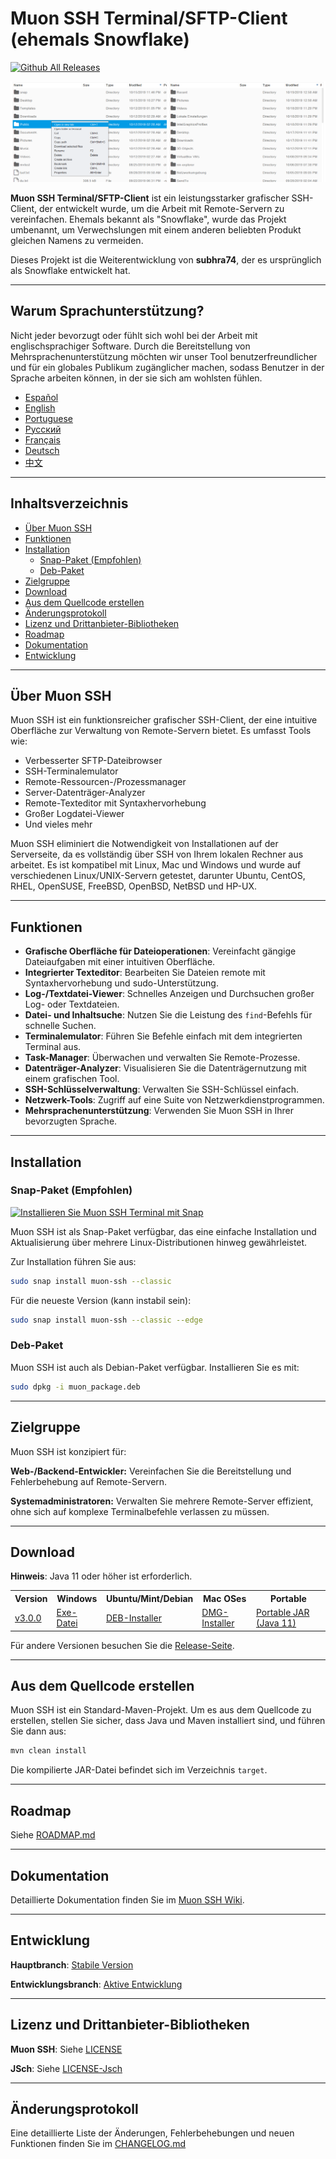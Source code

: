 # Muon SSH Terminal/SFTP-Client (ehemals Snowflake)

[![Github All Releases](https://img.shields.io/github/downloads/subhra74/snowflake/total.svg)]()

<div> <img src="https://raw.githubusercontent.com/devlinx9/muonssh-screenshots/master/file-browser/2.png"> </div> 

**Muon SSH Terminal/SFTP-Client** ist ein leistungsstarker grafischer SSH-Client, der entwickelt wurde, um die Arbeit mit Remote-Servern zu vereinfachen. Ehemals bekannt als "Snowflake", wurde das Projekt umbenannt, um Verwechslungen mit einem anderen beliebten Produkt gleichen Namens zu vermeiden.

Dieses Projekt ist die Weiterentwicklung von **subhra74**, der es ursprünglich als Snowflake entwickelt hat.

---

## Warum Sprachunterstützung?

Nicht jeder bevorzugt oder fühlt sich wohl bei der Arbeit mit englischsprachiger Software. Durch die Bereitstellung von Mehrsprachenunterstützung möchten wir unser Tool benutzerfreundlicher und für ein globales Publikum zugänglicher machen, sodass Benutzer in der Sprache arbeiten können, in der sie sich am wohlsten fühlen.

- [Español](README_es.md)
- [English](README.md)
- [Portuguese](README_pt.md)
- [Pусский](README_ru.md)
- [Français](README_fr.md)
- [Deutsch](README_de.md)
- [中文](README_zh.md)

---

## Inhaltsverzeichnis
- [Über Muon SSH](#über-muon-ssh)
- [Funktionen](#funktionen)
- [Installation](#installation)
    - [Snap-Paket (Empfohlen)](#snap-paket-empfohlen)
    - [Deb-Paket](#deb-paket)
- [Zielgruppe](#zielgruppe)
- [Download](#download)
- [Aus dem Quellcode erstellen](#aus-dem-quellcode-erstellen)
- [Änderungsprotokoll](#änderungsprotokoll)
- [Lizenz und Drittanbieter-Bibliotheken](#lizenz-und-drittanbieter-bibliotheken)
- [Roadmap](#roadmap)
- [Dokumentation](#dokumentation)
- [Entwicklung](#entwicklung)

---

## Über Muon SSH
Muon SSH ist ein funktionsreicher grafischer SSH-Client, der eine intuitive Oberfläche zur Verwaltung von Remote-Servern bietet. Es umfasst Tools wie:
- Verbesserter SFTP-Dateibrowser
- SSH-Terminalemulator
- Remote-Ressourcen-/Prozessmanager
- Server-Datenträger-Analyzer
- Remote-Texteditor mit Syntaxhervorhebung
- Großer Logdatei-Viewer
- Und vieles mehr

Muon SSH eliminiert die Notwendigkeit von Installationen auf der Serverseite, da es vollständig über SSH von Ihrem lokalen Rechner aus arbeitet. Es ist kompatibel mit Linux, Mac und Windows und wurde auf verschiedenen Linux/UNIX-Servern getestet, darunter Ubuntu, CentOS, RHEL, OpenSUSE, FreeBSD, OpenBSD, NetBSD und HP-UX.

---

## Funktionen
- **Grafische Oberfläche für Dateioperationen**: Vereinfacht gängige Dateiaufgaben mit einer intuitiven Oberfläche.
- **Integrierter Texteditor**: Bearbeiten Sie Dateien remote mit Syntaxhervorhebung und sudo-Unterstützung.
- **Log-/Textdatei-Viewer**: Schnelles Anzeigen und Durchsuchen großer Log- oder Textdateien.
- **Datei- und Inhaltsuche**: Nutzen Sie die Leistung des `find`-Befehls für schnelle Suchen.
- **Terminalemulator**: Führen Sie Befehle einfach mit dem integrierten Terminal aus.
- **Task-Manager**: Überwachen und verwalten Sie Remote-Prozesse.
- **Datenträger-Analyzer**: Visualisieren Sie die Datenträgernutzung mit einem grafischen Tool.
- **SSH-Schlüsselverwaltung**: Verwalten Sie SSH-Schlüssel einfach.
- **Netzwerk-Tools**: Zugriff auf eine Suite von Netzwerkdienstprogrammen.
- **Mehrsprachenunterstützung**: Verwenden Sie Muon SSH in Ihrer bevorzugten Sprache.

---

## Installation

### Snap-Paket (Empfohlen)
[![Installieren Sie Muon SSH Terminal mit Snap](https://snapcraft.io/muon-ssh/badge.svg)](https://snapcraft.io/muon-ssh)

Muon SSH ist als Snap-Paket verfügbar, das eine einfache Installation und Aktualisierung über mehrere Linux-Distributionen hinweg gewährleistet.

Zur Installation führen Sie aus:
```sh  
sudo snap install muon-ssh --classic  
```

Für die neueste Version (kann instabil sein):
```sh  
sudo snap install muon-ssh --classic --edge    
```

### Deb-Paket
Muon SSH ist auch als Debian-Paket verfügbar. Installieren Sie es mit:
```sh  
sudo dpkg -i muon_package.deb   
```

---

## Zielgruppe
Muon SSH ist konzipiert für:

**Web-/Backend-Entwickler:** Vereinfachen Sie die Bereitstellung und Fehlerbehebung auf Remote-Servern.

**Systemadministratoren:** Verwalten Sie mehrere Remote-Server effizient, ohne sich auf komplexe Terminalbefehle verlassen zu müssen.

---

## Download
**Hinweis**: Java 11 oder höher ist erforderlich.

<table>
  <tr>
    <th>Version</th>
    <th>Windows</th>
    <th>Ubuntu/Mint/Debian</th>
    <th>Mac OSes</th>
    <th>Portable</th>
  </tr>
  <tr>
    <td>
      <a href="https://github.com/devlinx9/muon-ssh/releases/download/v3.0.0/muonssh_3.0.0.deb">v3.0.0</a>
    </td>
    <td>
      <a href="https://github.com/devlinx9/muon-ssh/releases/download/v3.0.0/muonssh_3.0.0.exe">Exe-Datei</a>
    </td>
    <td>
      <a href="https://github.com/devlinx9/muon-ssh/releases/download/v3.0.0/muonssh_3.0.0.deb">DEB-Installer</a>
    </td>
    <td>
      <a href="https://github.com/devlinx9/muon-ssh/releases/download/v3.0.0/muonssh_3.0.0.dmg">DMG-Installer</a>
    </td>
    <td>
      <a href="https://github.com/devlinx9/muon-ssh/releases/download/v3.0.0/muonssh_3.0.0.jar">Portable JAR (Java 11)</a>
    </td>
  </tr>
</table>

Für andere Versionen besuchen Sie die <a href="https://github.com/devlinx9/muon-ssh/releases">Release-Seite</a>.

---

## Aus dem Quellcode erstellen
Muon SSH ist ein Standard-Maven-Projekt. Um es aus dem Quellcode zu erstellen, stellen Sie sicher, dass Java und Maven installiert sind, und führen Sie dann aus:
```sh  
mvn clean install  
```

Die kompilierte JAR-Datei befindet sich im Verzeichnis `target`.

---

## Roadmap
Siehe [ROADMAP.md](ROADMAP.md)

---

## Dokumentation
Detaillierte Dokumentation finden Sie im <a href="https://github.com/devlinx9/muon-ssh/wiki">Muon SSH Wiki</a>.

---

## Entwicklung
**Hauptbranch**: <a href="https://github.com/devlinx9/muon-ssh">Stabile Version</a>

**Entwicklungsbranch**: <a href="https://github.com/devlinx9/muon-ssh/tree/develop">Aktive Entwicklung</a>

---

## Lizenz und Drittanbieter-Bibliotheken
**Muon SSH**: Siehe [LICENSE](LICENSE)

**JSch**: Siehe [LICENSE-Jsch](LICENSE-Jsch)

---

## Änderungsprotokoll
Eine detaillierte Liste der Änderungen, Fehlerbehebungen und neuen Funktionen finden Sie im [CHANGELOG.md](CHANGELOG.md)